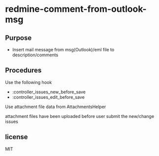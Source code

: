 # redmine-comment-from-outlook-msg

## Purpose

* Insert mail message from msg(Outlook)/eml file to description/comments

## Procedures

Use the following hook

* :controller_issues_new_before_save
* :controller_issues_edit_before_save

Use attachment file data from AttachmentsHelper

attachment files have been uploaded before user submit the new/change issues

## license

MIT
